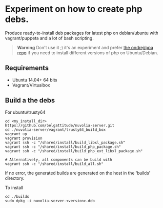 # Experiment on how to create php debs.

Produce ready-to-install deb packages for latest php on debian/ubuntu with vagrant/puppeta and a lot of bash scripting.

> **Warning** Don't use it ;) it's an experiment and prefer [the ondrej/ppa repo](https://launchpad.net/~ondrej/+archive/ubuntu/php)
> if you need to install different versions of php on Ubuntu/Debian. 


## Requirements

- Ubuntu 14.04+ 64 bits
- Vagrant/Virtualbox

## Build a the debs

For ubuntu/trusty64

```shell
cd <my_install_dir>
https://github.com/belgattitude/nuvolia-server.git
cd ./nuvolia-server/vagrant/trusty64_build_box
vagrant up
vagrant provision 
vagrant ssh -c "/shared/install/build_libxl_package.sh"
vagrant ssh -c "/shared/install/build_php_package.sh"
vagrant ssh -c "/shared/install/build_php_ext_libxl_package.sh"

# Alternatively, all components can be build with
vagrant ssh -c "/shared/install/build_all.sh"

```

If no error, the generated builds are generated on the host in the 'builds' directory.

To install

```shell
cd ./builds
sudo dpkg -i nuvolia-server-<version>.deb
```

